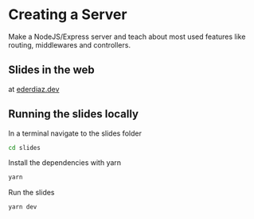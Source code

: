 # Creating a Server

Make a NodeJS/Express server and teach about most used features like routing, middlewares and controllers.

## Slides in the web

at [ederdiaz.dev](https://ederdiaz.dev/nodejs-server)

## Running the slides locally

In a terminal navigate to the slides folder

```sh
cd slides
```

Install the dependencies with yarn

```sh
yarn
```

Run the slides

```sh
yarn dev
```
